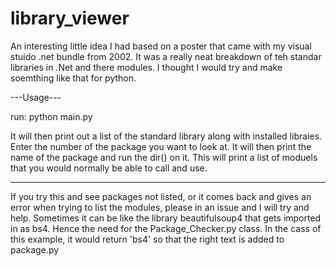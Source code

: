 # library_viewer

An interesting little idea I had based on a poster that came with my visual stuido .net bundle from 2002.
It was a really neat breakdown of teh standar libraries in .Net and there modules.
I thought I would try and make soemthing like that for python.

---Usage---

run: python main.py

It will then print out a list of the standard library along with installed libraies.
Enter the number of the package you want to look at.
It will then print the name of the package and run the dir() on it.
This will print a list of moduels that you would normally be able to call and use.

-----------

If you try this and see packages not listed, or it comes back and gives an error when trying to list the modules,
please in an issue and I will try and help. Sometimes it can be like the library beautifulsoup4 that gets imported in as bs4.
Hence the need for the Package_Checker.py class. In the cass of this example, it would return 'bs4' so that the right text
is added to package.py
